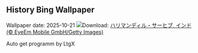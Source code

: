## History Bing Wallpaper
Wallpaper date: 2025-10-21
![](https://www.bing.com/th?id=OHR.DiyaDiwali_JA-JP1552911829_UHD.jpg&w=1000)Download: [ハリマンディル・サーヒブ, インド (© EyeEm Mobile GmbH/Getty Images)](https://www.bing.com/th?id=OHR.DiyaDiwali_JA-JP1552911829_UHD.jpg)

Auto get programm by LtgX
